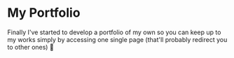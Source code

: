 # My Portfolio

Finally I've started to develop a portfolio of my own so you can keep up to my works simply by accessing one single page (that'll probably redirect you to other ones) 🧐